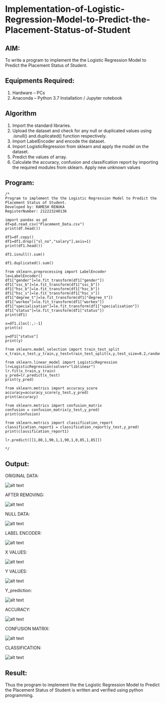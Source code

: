 # Implementation-of-Logistic-Regression-Model-to-Predict-the-Placement-Status-of-Student

## AIM:
To write a program to implement the the Logistic Regression Model to Predict the Placement Status of Student.

## Equipments Required:
1. Hardware – PCs
2. Anaconda – Python 3.7 Installation / Jupyter notebook

## Algorithm
1. Import the standard libraries. 
2. Upload the dataset and check for any null or duplicated values using .isnull() and.duplicated() function respectively. 
3. Import LabelEncoder and encode the dataset. 
4. Import LogisticRegression from sklearn and apply the model on the dataset. 
5. Predict the values of array.
6. Calculate the accuracy, confusion and classification report by importing the required modules from sklearn. Apply new unknown values

## Program:
```
/*
Program to implement the the Logistic Regression Model to Predict the Placement Status of Student.
Developed by: RAMESH RENUKA
RegisterNumber: 212223240136

import pandas as pd
df=pd.read_csv("Placement_Data.csv")
print(df.head())

df1=df.copy()
df1=df1.drop(["sl_no","salary"],axis=1)
print(df1.head())

df1.isnull().sum()

df1.duplicated().sum()

from sklearn.preprocessing import LabelEncoder
le=LabelEncoder()
df1["gender"]=le.fit_transform(df1["gender"])
df1["ssc_b"]=le.fit_transform(df1["ssc_b"])
df1["hsc_b"]=le.fit_transform(df1["hsc_b"])
df1["hsc_s"]=le.fit_transform(df1["hsc_s"])
df1["degree_t"]=le.fit_transform(df1["degree_t"])
df1["workex"]=le.fit_transform(df1["workex"])
df1["specialisation"]=le.fit_transform(df1["specialisation"])
df1["status"]=le.fit_transform(df1["status"])
print(df1)

x=df1.iloc[:,:-1]
print(x)

y=df1["status"]
print(y)

from sklearn.model_selection import train_test_split
x_train,x_test,y_train,y_test=train_test_split(x,y,test_size=0.2,random_state=0)

from sklearn.linear_model import LogisticRegression
lr=LogisticRegression(solver="liblinear")
lr.fit(x_train,y_train)
y_pred=lr.predict(x_test)
print(y_pred)

from sklearn.metrics import accuracy_score
accuracy=accuracy_score(y_test,y_pred)
print(accuracy)

from sklearn.metrics import confusion_matrix
confusion = confusion_matrix(y_test,y_pred)
print(confusion)

from sklearn.metrics import classification_report
classification_report1 = classification_report(y_test,y_pred)
print(classification_report1)

lr.predict([[1,80,1,90,1,1,90,1,0,85,1,85]])

*/
```

## Output:
ORIGINAL DATA:

![alt text](1..png)

AFTER REMOVING:

![alt text](2..png)

NULL DATA:

![alt text](3..png)

LABEL ENCODER:

![alt text](4.png) 

X VALUES:

![alt text](5.png) 

Y VALUES:

![alt text](6.png) 

Y_prediction:

![alt text](7.png) 

ACCURACY:

![alt text](8.png) 

CONFUSION MATRIX:

![alt text](9.png)

CLASSIFICATION:

![alt text](10.png)


## Result:
Thus the program to implement the the Logistic Regression Model to Predict the Placement Status of Student is written and verified using python programming.
